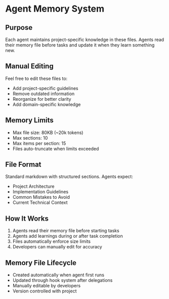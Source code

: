 # Agent Memory System

## Purpose
Each agent maintains project-specific knowledge in these files. Agents read their memory file before tasks and update it when they learn something new.

## Manual Editing
Feel free to edit these files to:
- Add project-specific guidelines
- Remove outdated information
- Reorganize for better clarity
- Add domain-specific knowledge

## Memory Limits
- Max file size: 80KB (~20k tokens)
- Max sections: 10
- Max items per section: 15
- Files auto-truncate when limits exceeded

## File Format
Standard markdown with structured sections. Agents expect:
- Project Architecture
- Implementation Guidelines
- Common Mistakes to Avoid
- Current Technical Context

## How It Works
1. Agents read their memory file before starting tasks
2. Agents add learnings during or after task completion
3. Files automatically enforce size limits
4. Developers can manually edit for accuracy

## Memory File Lifecycle
- Created automatically when agent first runs
- Updated through hook system after delegations
- Manually editable by developers
- Version controlled with project
